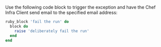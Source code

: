 Use the following code block to trigger the exception and have the Chef
Infra Client send email to the specified email address:

``` ruby
ruby_block 'fail the run' do
  block do
    raise 'deliberately fail the run'
  end
end
```